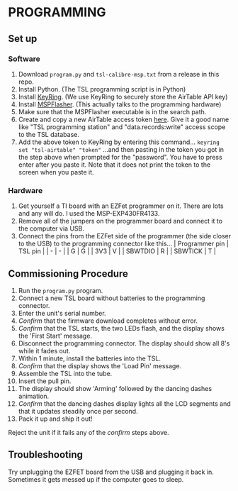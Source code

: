# PROGRAMMING

## Set up

### Software
 1. Download `program.py` and `tsl-calibre-msp.txt` from a release in this repo.
 2. Install Python. (The TSL programming script is in Python)
 3. Install [KeyRing](https://pypi.org/project/keyring/). (We use KeyRing to securely store the AirTable API key)
 4. Install [MSPFlasher](https://www.ti.com/tool/MSP430-FLASHER). (This actually talks to the programming hardware)
 5. Make sure that the MSPFlasher executable is in the search path.
 6. Create and copy a new AirTable access token [here](https://airtable.com/create/tokens). Give it a good name like "TSL programming station" and "data.records:write" access scope to the TSL database.
 7. Add the above token to KeyRing by entering this command...
     `keyring set "tsl-airtable" "token"`
      ...and then pasting in the token you got in the step above when prompted for the "password". You have to press enter after 
     you paste it. Note that it does not print the token to the screen when you paste it.  
 
### Hardware
1. Get yourself a TI board with an EZFet programmer on it. There are lots and any will do. I used the MSP-EXP430FR4133.
2. Remove all of the jumpers on the programmer board and connect it to the computer via USB.
3. Connect the pins from the EZFet side of the programmer (the side closer to the USB) to the programming connector like this...
    | Programmer pin | TSL pin |
    | - | - | 
    | G | G |
    | 3V3 | V |
    | SBWTDIO | R | 
    | SBWTICK | T |

## Commissioning Procedure
1. Run the `program.py` program.
1. Connect a new TSL board without batteries to the programming connector.
2. Enter the unit's serial number. 
2. _Confirm_ that the firmware download completes without error.
3. _Confirm_ that the TSL starts, the two LEDs flash, and the display shows the 'First Start' message.
4. Disconnect the programming connector. The display should show all 8's while it fades out. 
5. Within 1 minute, install the batteries into the TSL.
6. _Confirm_ that the display shows the 'Load Pin' message.
7. Assemble the TSL into the tube.
8. Insert the pull pin.
9. The display should show 'Arming' followed by the dancing dashes animation.
9. _Confirm_ that the dancing dashes display lights all the LCD segments and that it updates steadily once per second. 
10. Pack it up and ship it out!

Reject the unit if it fails any of the _confirm_ steps above.

## Troubleshooting

Try unplugging the EZFET board from the USB and plugging it back in. Sometimes it gets messed up if the computer goes to sleep.
